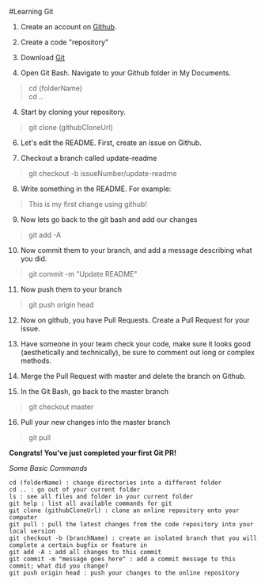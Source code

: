 #Learning Git

1. Create an account on [Github](http://www.github.com).

2. Create a code "repository"

3. Download [Git](http://www.git-scm.com)

4. Open Git Bash.  Navigate to your Github folder in My Documents.
    
>    cd (folderName)   
>    cd ..

4. Start by cloning your repository.
    
>    git clone (githubCloneUrl)

6. Let's edit the README. First, create an issue on Github.

7. Checkout a branch called update-readme
    
>    git checkout -b issueNumber/update-readme

8. Write something in the README. For example:
    
>    This is my first change using github!

9. Now lets go back to the git bash and add our changes
    
>    git add -A

10. Now commit them to your branch, and add a message describing what you did.
    
>    git commit -m "Update README"

11. Now push them to your branch
    
>    git push origin head

12. Now on github, you have Pull Requests. Create a Pull Request for your issue.

13. Have someone in your team check your code, make sure it looks good (aesthetically and technically), be sure to comment out long or complex methods.

14. Merge the Pull Request with master and delete the branch on Github.

15. In the Git Bash, go back to the master branch
    
>    git checkout master

16. Pull your new changes into the master branch
    
>    git pull

**Congrats! You've just completed your first Git PR!**

*Some Basic Commands*

    cd (folderName) : change directories into a different folder
    cd .. : go out of your current folder
    ls : see all files and folder in your current folder
    git help : list all available commands for git
    git clone (githubCloneUrl) : clone an online repository onto your computer
    git pull : pull the latest changes from the code repository into your local version
    git checkout -b (branchName) : create an isolated branch that you will complete a certain bugfix or feature in
    git add -A : add all changes to this commit
    git commit -m "message goes here" : add a commit message to this commit; what did you change?
    git push origin head : push your changes to the online repository